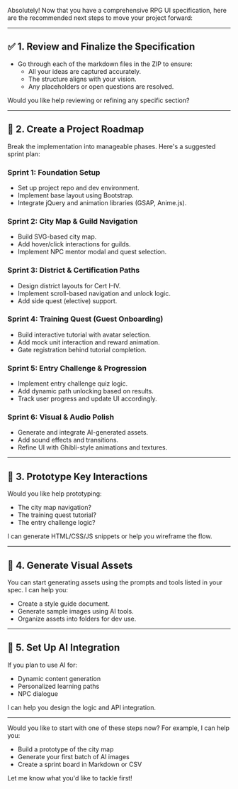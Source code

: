Absolutely! Now that you have a comprehensive RPG UI specification, here are the recommended next steps to move your project forward:

---

## ✅ 1. **Review and Finalize the Specification**
- Go through each of the markdown files in the ZIP to ensure:
  - All your ideas are captured accurately.
  - The structure aligns with your vision.
  - Any placeholders or open questions are resolved.

Would you like help reviewing or refining any specific section?

---

## 🧩 2. **Create a Project Roadmap**
Break the implementation into manageable phases. Here's a suggested sprint plan:

### **Sprint 1: Foundation Setup**
- Set up project repo and dev environment.
- Implement base layout using Bootstrap.
- Integrate jQuery and animation libraries (GSAP, Anime.js).

### **Sprint 2: City Map & Guild Navigation**
- Build SVG-based city map.
- Add hover/click interactions for guilds.
- Implement NPC mentor modal and quest selection.

### **Sprint 3: District & Certification Paths**
- Design district layouts for Cert I–IV.
- Implement scroll-based navigation and unlock logic.
- Add side quest (elective) support.

### **Sprint 4: Training Quest (Guest Onboarding)**
- Build interactive tutorial with avatar selection.
- Add mock unit interaction and reward animation.
- Gate registration behind tutorial completion.

### **Sprint 5: Entry Challenge & Progression**
- Implement entry challenge quiz logic.
- Add dynamic path unlocking based on results.
- Track user progress and update UI accordingly.

### **Sprint 6: Visual & Audio Polish**
- Generate and integrate AI-generated assets.
- Add sound effects and transitions.
- Refine UI with Ghibli-style animations and textures.

---

## 🧪 3. **Prototype Key Interactions**
Would you like help prototyping:
- The city map navigation?
- The training quest tutorial?
- The entry challenge logic?

I can generate HTML/CSS/JS snippets or help you wireframe the flow.

---

## 🎨 4. **Generate Visual Assets**
You can start generating assets using the prompts and tools listed in your spec. I can help you:
- Create a style guide document.
- Generate sample images using AI tools.
- Organize assets into folders for dev use.

---

## 🧠 5. **Set Up AI Integration**
If you plan to use AI for:
- Dynamic content generation
- Personalized learning paths
- NPC dialogue

I can help you design the logic and API integration.

---

Would you like to start with one of these steps now? For example, I can help you:
- Build a prototype of the city map
- Generate your first batch of AI images
- Create a sprint board in Markdown or CSV

Let me know what you'd like to tackle first!